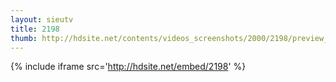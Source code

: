 ```yaml
---
layout: sieutv
title: 2198
thumb: http://hdsite.net/contents/videos_screenshots/2000/2198/preview_360p.mp4.jpg
---
```

{% include iframe src='http://hdsite.net/embed/2198' %}
 
